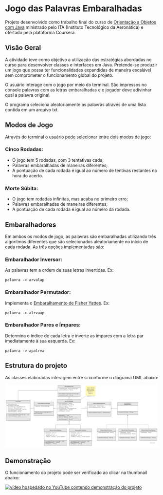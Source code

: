 # Jogo das Palavras Embaralhadas

Projeto desenvolvido como trabalho final do curso de [Orientação a Objetos com Java](https://pt.coursera.org/learn/orientacao-a-objetos-com-java?) ministrado pelo ITA (Instituto Tecnológico da Aeronática) e ofertado pela plataforma Coursera.

## Visão Geral

A atividade teve como objetivo a utilização das estratégias abordadas no curso para desenvolver classes e interfaces em Java. Pretende-se produzir um jogo que possa ter funcionalidades expandidas de maneira escalável sem comprometer o funcionamento global do projeto.

O usuário interage com o jogo por meio do terminal. São impressos no console palavras com as letras embaralhadas e o jogador deve adivinhar qual a palavra original.

O programa seleciona aleatoriamente as palavras através de uma lista contida em um arquivo txt.
## Modos de Jogo

Através do terminal o usuário pode selecionar entre dois modos de jogo:

### Cinco Rodadas: 

- O jogo tem 5 rodadas, com 3 tentativas cada; 
- Palavras embaralhadas de maneiras diferentes;
- A pontuação de cada rodada é igual ao número de tentivas restantes na hora do acerto.


### Morte Súbita: 

- O jogo tem rodadas infinitas, mas acaba no primeiro erro; 
- Palavras embaralhadas de maneiras diferentes;
- A pontuação de cada rodada é igual ao número da rodada.

## Embaralhadores

Em ambos os modos de jogo, as palavras são embaralhadas utilizando três algoritmos diferentes que são selecionados aleatoriamente no início de cada rodada. As três opções implementadas são:

### Embaralhador Inversor:

As palavras tem a ordem de suas letras invertidas. Ex:

``palavra -> arvalap``

### Embaralhador Permutador:

Implementa o [Embaralhamento de Fisher Yattes](https://en.wikipedia.org/wiki/Fisher–Yates_shuffle). Ex:

``palavra -> alrvaap``

### Embaralhador Pares e Ímpares:

Determina o índice de cada letra e inverte as ímpares com a letra par imediatamente à sua esquerda. Ex:

``palavra -> apalrva``

## Estrutura do projeto

As classes elaboradas interagem entre si conforme o diagrama UML abaixo:

![Diagrama UML](UML_Jogo_Palavras_Embaralhadas.jpg)

## Demonstração 

O funcionamento do projeto pode ser verificado ao clicar na thumbnail abaixo: 

[![vídeo hospedado no YouTube contendo demonstração do projeto](https://i.ytimg.com/vi/v5PvMGoSBA0/hqdefault.jpg?sqp=-oaymwEjCPYBEIoBSFryq4qpAxUIARUAAAAAGAElAADIQj0AgKJDeAE=&rs=AOn4CLAsIKYnYipjocw7E8u3B7_WhxITdA)](https://youtu.be/v5PvMGoSBA0)

